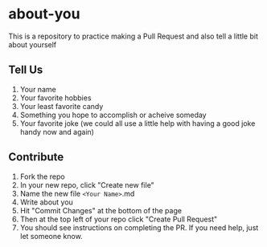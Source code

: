 # about-you
This is a repository to practice making a Pull Request and also tell a little bit about yourself

## Tell Us

1. Your name
2. Your favorite hobbies
3. Your least favorite candy
4. Something you hope to accomplish or acheive someday
5. Your favorite joke (we could all use a little help with having a good joke handy now and again)

## Contribute

1. Fork the repo
2. In your new repo, click "Create new file"
3. Name the new file `<Your Name>`.md
4. Write about you
5. Hit "Commit Changes" at the bottom of the page
6. Then at the top left of your repo click "Create Pull Request"
7. You should see instructions on completing the PR. If you need help, just let someone know.
